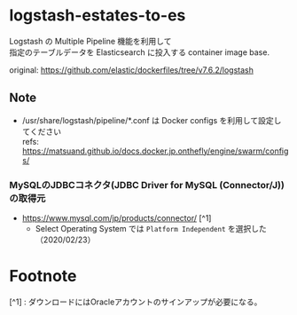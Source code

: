 # logstash-estates-to-es

Logstash の Multiple Pipeline 機能を利用して  
指定のテーブルデータを Elasticsearch に投入する container image base.

original: https://github.com/elastic/dockerfiles/tree/v7.6.2/logstash


## Note

- /usr/share/logstash/pipeline/*.conf は Docker configs を利用して設定してください  
refs: https://matsuand.github.io/docs.docker.jp.onthefly/engine/swarm/configs/

### MySQLのJDBCコネクタ(JDBC Driver for MySQL (Connector/J)) の取得元
- https://www.mysql.com/jp/products/connector/ [^1]
    - Select Operating System では `Platform Independent` を選択した（2020/02/23）


# Footnote
[^1] : ダウンロードにはOracleアカウントのサインアップが必要になる。

